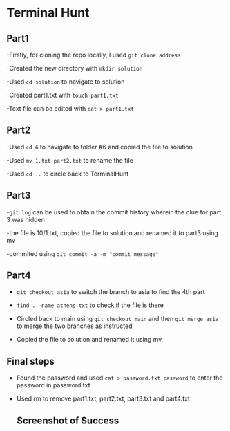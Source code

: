 # Terminal Hunt

## Part1
-Firstly, for cloning the repo locally, I used ```git clone address```

-Created the new directory with ```mkdir solution```
  
-Used ```cd solution``` to navigate to solution
  
-Created part1.txt with ```touch part1.txt```

-Text file can be edited with ```cat > part1.txt```


## Part2
-Used ```cd 6``` to navigate to folder #6 and copied the file to solution
  
-Used ```mv 1.txt part2.txt``` to rename the file
  
-Used ```cd ..``` to circle back to TerminalHunt

## Part3
-```git log``` can be used to obtain the commit history wherein the clue for part 3 was hidden
  
-the file is 10/1.txt, copied the file to solution and renamed it to part3 using mv
  
-commited using ```git commit -a -m "commit message"```


## Part4  
- ```git checkout asia``` to switch the branch to asia to find the 4th part
  
- ```find . -name athens.txt``` to check if the file is there
  
- Circled back to main using ```git checkout main``` and then ```git merge asia``` to merge the two branches as instructed
  
- Copied the file to solution and renamed it using mv


## Final steps  
- Found the password and used ```cat > password.txt password``` to enter the password in password.txt
  
- Used rm to remove part1.txt, part2.txt, part3.txt and part4.txt
  
  
  ## Screenshot of Success
  

